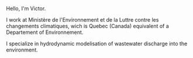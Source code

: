 Hello, I'm Victor.

I work at Ministère de l'Environnement et de la Luttre contre les changements climatiques, wich is Quebec (Canada) equivalent of a Departement of Environnement.

I specialize in hydrodynamic modelisation of wastewater discharge into the environment.
